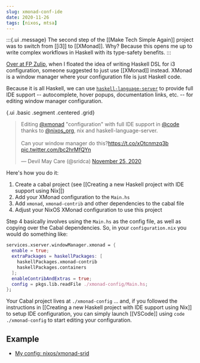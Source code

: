 ```yaml
---
slug: xmonad-conf-ide
date: 2020-11-26
tags: [nixos, mtsa]
---
```


:::{.ui .message}
The second step of the [[Make Tech Simple Again]] project was to switch from [[i3]] to [[XMonad]]. Why? Because this opens me up to write complex workflows in Haskell with its type-safety benefits.
:::

[Over at FP Zulip](https://funprog.srid.ca/haskell/i3-configuration-in-haskell.html#217619324), when I floated the idea of writing Haskell DSL for i3 configuration, someone suggested to just use [[XMonad]] instead. XMonad is a window manager where your configuration file is just Haskell code. 

Because it is all Haskell, we can use [`haskell-language-server`](https://github.com/haskell/haskell-language-server) to provide full IDE support -- autocomplete, hover popups, documentation links, etc. -- for editing window manager configuration.

{.ui .basic .segment .centered .grid}
<blockquote class="twitter-tweet"><p lang="en" dir="ltr">Editing <a href="https://twitter.com/xmonad?ref_src=twsrc%5Etfw">@xmonad</a> &quot;configuration&quot; with full IDE support in <a href="https://twitter.com/code?ref_src=twsrc%5Etfw">@code</a> thanks to <a href="https://twitter.com/nixos_org?ref_src=twsrc%5Etfw">@nixos_org</a>, nix and haskell-language-server.<br><br>Can your window manager do this?<a href="https://t.co/xOtcnmzq3b">https://t.co/xOtcnmzq3b</a> <a href="https://t.co/bc2hrMfQYn">pic.twitter.com/bc2hrMfQYn</a></p>&mdash; Devil May Care (@sridca) <a href="https://twitter.com/sridca/status/1331701938556166150?ref_src=twsrc%5Etfw">November 25, 2020</a></blockquote> <script async src="https://platform.twitter.com/widgets.js" charset="utf-8"></script>

Here's how you do it:

1. Create a cabal project (see [[Creating a new Haskell project with IDE support using Nix]])
2. Add your XMonad configuration to the `Main.hs`
3. Add `xmonad`, `xmonad-contrib` and other dependencies to the cabal file
4. Adjust your NixOS XMonad configuration to use this project

Step 4 basically involves using the `Main.hs` as the config file, as well as copying over the Cabal dependencies. So, in your `configuration.nix` you would do something like:

```nix
services.xserver.windowManager.xmonad = {
  enable = true;
  extraPackages = haskellPackages: [
    haskellPackages.xmonad-contrib
    haskellPackages.containers
  ];
  enableContribAndExtras = true;
  config = pkgs.lib.readFile ./xmonad-config/Main.hs;
};
```

Your Cabal project lives at `./xmonad-config` ... and, if you followed the instructions in [[Creating a new Haskell project with IDE support using Nix]] to setup IDE configuration, you can simply launch [[VSCode]] using `code ./xmonad-config` to start editing your configuration.

## Example

- [My config: nixos/xmonad-srid](https://github.com/srid/nix-config/tree/64e3d5de3383172e95b504dd8e410e62302f3632/nixos/xmonad-srid)